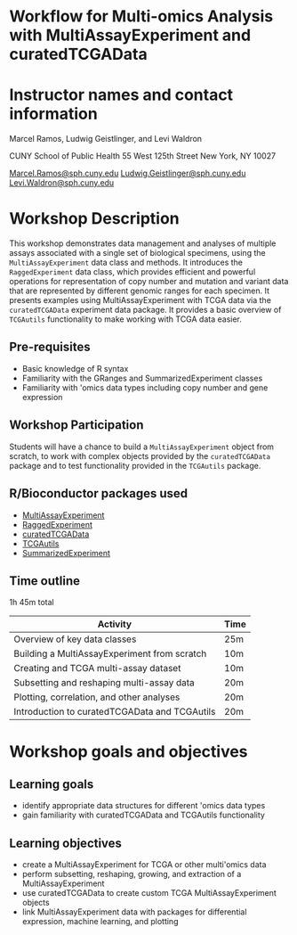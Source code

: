 # Workflow for Multi-omics Analysis with MultiAssayExperiment and curatedTCGAData

# Instructor names and contact information

Marcel Ramos, Ludwig Geistlinger, and Levi Waldron

CUNY School of Public Health
55 West 125th Street
New York, NY 10027

Marcel.Ramos@sph.cuny.edu
Ludwig.Geistlinger@sph.cuny.edu
Levi.Waldron@sph.cuny.edu

# Workshop Description

This workshop demonstrates data management and analyses of multiple
assays associated with a single set of biological specimens,
using the `MultiAssayExperiment` data class and methods. It introduces
the `RaggedExperiment` data class, which provides efficient and powerful
operations for representation of copy number and mutation and variant
data that are represented by different genomic ranges for each specimen.
It presents examples using MultiAssayExperiment with TCGA data via the
`curatedTCGAData` experiment data package. It provides a basic overview of
`TCGAutils` functionality to make working with TCGA data easier.

## Pre-requisites

* Basic knowledge of R syntax
* Familiarity with the GRanges and SummarizedExperiment classes
* Familiarity with 'omics data types including copy number and gene expression

## Workshop Participation

Students will have a chance to build a `MultiAssayExperiment` object
from scratch, to work with complex objects provided by the `curatedTCGAData`
package and to test functionality provided in the `TCGAutils` package.

## R/Bioconductor packages used

* [MultiAssayExperiment](http://bioconductor.org/packages/MultiAssayExperiment)
* [RaggedExperiment](http://bioconductor.org/packages/RaggedExperiment)
* [curatedTCGAData](http://bioconductor.org/packages/curatedTCGAData)
* [TCGAutils](http://bioconductor.org/packages/TCGAutils)
* [SummarizedExperiment](http://bioconductor.org/packages/SummarizedExperiment)

## Time outline

1h 45m total

| Activity                            | Time    |
|-------------------------------------|---------|
| Overview of key data classes | 25m |
| Building a MultiAssayExperiment from scratch | 10m |
| Creating and TCGA multi-assay dataset | 10m |
| Subsetting and reshaping multi-assay data | 20m |
| Plotting, correlation, and other analyses | 20m |
| Introduction to curatedTCGAData and TCGAutils | 20m |

# Workshop goals and objectives

## Learning goals

* identify appropriate data structures for different 'omics data types
* gain familiarity with curatedTCGAData and TCGAutils functionality

## Learning objectives

* create a MultiAssayExperiment for TCGA or other multi'omics data
* perform subsetting, reshaping, growing, and extraction of a MultiAssayExperiment
* use curatedTCGAData to create custom TCGA MultiAssayExperiment objects
* link MultiAssayExperiment data with packages for differential expression,
machine learning, and plotting

